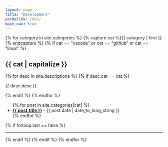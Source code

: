```yaml
---
layout: page
title: "Development"
permalink: /dev/
main_nav: true
---
```


{% for category in site.categories %}
  {% capture cat %}{{ category | first }}{% endcapture %}
  {% if cat == "vscode" or cat == "github" or cat == "linux" %}
  <h2 id="{{cat}}">{{ cat | capitalize }}</h2>
  {% for desc in site.descriptions %}
  {% if desc.cat == cat %}<p class="desc"><em>{{ desc.desc }}</em></p>{% endif %}
  {% endfor %}
  <ul class="posts-list">
  {% for post in site.categories[cat] %}
    <li>
      <strong>
        <a href="{{ post.url | prepend: site.baseurl }}">{{ post.title }}</a>
      </strong>
      <span class="post-date">- {{ post.date | date_to_long_string }}</span>
    </li>
  {% endfor %}
  </ul>
  {% if forloop.last == false %}<hr>{% endif %}
  {% endif %}
{% endfor %}
<br>
